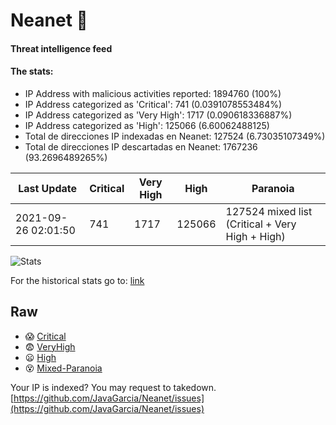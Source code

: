 # Neanet :hocho:
#### Threat intelligence feed
#### The stats:

- IP Address with malicious activities reported: 1894760 (100%)
- IP Address categorized as 'Critical':  741 (0.0391078553484%)
- IP Address categorized as 'Very High':  1717 (0.090618336887%)
- IP Address categorized as 'High':  125066 (6.60062488125)
- Total de direcciones IP indexadas en Neanet:  127524 (6.73035107349%)
- Total de direcciones IP descartadas en Neanet:  1767236 (93.2696489265%)

| Last Update | Critical | Very High | High | Paranoia |
| --- | --- | --- | --- | --- |
| 2021-09-26 02:01:50 | 741 | 1717 | 125066 | 127524 mixed list (Critical + Very High + High)|

![Stats](https://docs.google.com/spreadsheets/d/e/2PACX-1vSnaNMIXVabIpDJjufMlzH7poXnshF3mgd8Is1g9ytUEzVsP5my4Trn8f-xkoLLQ38xpL3HtmUexLo6/pubchart?oid=501124687&format=image)

For the historical stats go to: [link](/stats.csv)
## Raw
- :scream: [Critical](https://raw.githubusercontent.com/JavaGarcia/Neanet/master/blacklists/neanet_critical.txt)
- :fearful: [VeryHigh](https://raw.githubusercontent.com/JavaGarcia/Neanet/master/blacklists/neanet_veryHigh.txtt)
- :frowning: [High](https://raw.githubusercontent.com/JavaGarcia/Neanet/master/blacklists/neanet_high.txt)
- :dizzy_face: [Mixed-Paranoia](https://raw.githubusercontent.com/JavaGarcia/Neanet/master/blacklists/neanet_all.txt)


Your IP is indexed? You may request to takedown. [https://github.com/JavaGarcia/Neanet/issues](https://github.com/JavaGarcia/Neanet/issues)




































































































































































































































































































































































































































































































































































































































































































































































































































































































































































































































































































































































































































































































































































































































































































































































































































































































































































































































































































































































































































































































































































































































































































































































































































































































































































































































































































































































































































































































































































































































































































































































































































































































































































































































































































































































































































































































































































































































































































































































































































































































































































































































































































































































































































































































































































































































































































































































































































































































































































































































































































































































































































































































































































































































































































































































































































































































































































































































































































































































































































































































































































































































































































































































































































































































































































































































































































































































































































































































































































































































































































































































































































































































































































































































































































































































































































































































































































































































































































































































































































































































































































































































































































































































































































































































































































































































































































































































































































































































































































































































































































































































































































